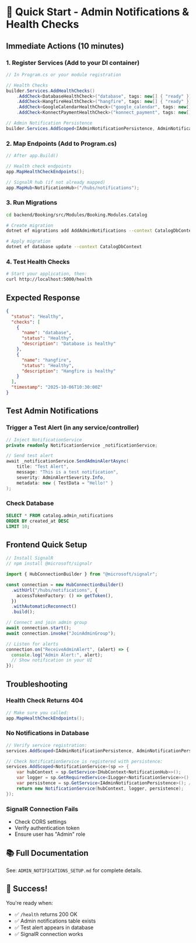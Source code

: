 # 🚀 Quick Start - Admin Notifications & Health Checks

## Immediate Actions (10 minutes)

### 1. Register Services (Add to your DI container)

```csharp
// In Program.cs or your module registration

// Health Checks
builder.Services.AddHealthChecks()
    .AddCheck<DatabaseHealthCheck>("database", tags: new[] { "ready" })
    .AddCheck<HangfireHealthCheck>("hangfire", tags: new[] { "ready" })
    .AddCheck<GoogleCalendarHealthCheck>("google_calendar", tags: new[] { "ready" })
    .AddCheck<KonnectPaymentHealthCheck>("konnect_payment", tags: new[] { "ready" });

// Admin Notification Persistence
builder.Services.AddScoped<IAdminNotificationPersistence, AdminNotificationPersistence>();
```

### 2. Map Endpoints (Add to Program.cs)

```csharp
// After app.Build()

// Health check endpoints
app.MapHealthCheckEndpoints();

// SignalR hub (if not already mapped)
app.MapHub<NotificationHub>("/hubs/notifications");
```

### 3. Run Migrations

```bash
cd backend/Booking/src/Modules/Booking.Modules.Catalog

# Create migration
dotnet ef migrations add AddAdminNotifications --context CatalogDbContext

# Apply migration
dotnet ef database update --context CatalogDbContext
```

### 4. Test Health Checks

```bash
# Start your application, then:
curl http://localhost:5000/health
```

## Expected Response

```json
{
  "status": "Healthy",
  "checks": [
    {
      "name": "database",
      "status": "Healthy",
      "description": "Database is healthy"
    },
    {
      "name": "hangfire",
      "status": "Healthy",
      "description": "Hangfire is healthy"
    }
  ],
  "timestamp": "2025-10-06T10:30:00Z"
}
```

## Test Admin Notifications

### Trigger a Test Alert (in any service/controller)

```csharp
// Inject NotificationService
private readonly NotificationService _notificationService;

// Send test alert
await _notificationService.SendAdminAlertAsync(
    title: "Test Alert",
    message: "This is a test notification",
    severity: AdminAlertSeverity.Info,
    metadata: new { TestData = "Hello!" }
);
```

### Check Database

```sql
SELECT * FROM catalog.admin_notifications
ORDER BY created_at DESC
LIMIT 10;
```

## Frontend Quick Setup

```typescript
// Install SignalR
// npm install @microsoft/signalr

import { HubConnectionBuilder } from "@microsoft/signalr";

const connection = new HubConnectionBuilder()
  .withUrl("/hubs/notifications", {
    accessTokenFactory: () => getToken(),
  })
  .withAutomaticReconnect()
  .build();

// Connect and join admin group
await connection.start();
await connection.invoke("JoinAdminGroup");

// Listen for alerts
connection.on("ReceiveAdminAlert", (alert) => {
  console.log("Admin Alert:", alert);
  // Show notification in your UI
});
```

## Troubleshooting

### Health Check Returns 404

```csharp
// Make sure you called:
app.MapHealthCheckEndpoints();
```

### No Notifications in Database

```csharp
// Verify service registration:
services.AddScoped<IAdminNotificationPersistence, AdminNotificationPersistence>();

// Check NotificationService is registered with persistence:
services.AddScoped<NotificationService>(sp => {
    var hubContext = sp.GetService<IHubContext<NotificationHub>>();
    var logger = sp.GetRequiredService<ILogger<NotificationService>>();
    var persistence = sp.GetService<IAdminNotificationPersistence>(); // <-- Must be included
    return new NotificationService(hubContext, logger, persistence);
});
```

### SignalR Connection Fails

- Check CORS settings
- Verify authentication token
- Ensure user has "Admin" role

## 📚 Full Documentation

See: `ADMIN_NOTIFICATIONS_SETUP.md` for complete details.

## 🎯 Success!

You're ready when:

- ✅ `/health` returns 200 OK
- ✅ Admin notifications table exists
- ✅ Test alert appears in database
- ✅ SignalR connection works
